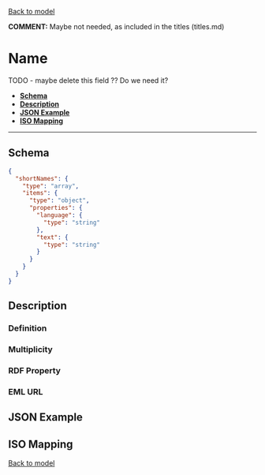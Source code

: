 [Back to model](_base.md)

**COMMENT:** Maybe not needed, as included in the titles (titles.md)

# Name
TODO - maybe delete this field ?? Do we need it?
- **[Schema](#schema)**
- **[Description](#description)**
- **[JSON Example](#json-example)**
- **[ISO Mapping](#iso-mapping)**
---
## Schema
```json
{
  "shortNames": {
    "type": "array",
    "items": {
      "type": "object",
      "properties": {
        "language": {
          "type": "string"
        },
        "text": {
          "type": "string"
        }
      }
    }
  }
}
```
## Description
### Definition
### Multiplicity
### RDF Property
### EML URL

## JSON Example
## ISO Mapping

[Back to model](_base.md)
